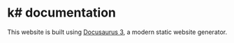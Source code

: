# k# documentation

This website is built using [Docusaurus 3](https://docusaurus.io/), a modern static website generator.
